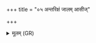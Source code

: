 +++
title = "०५ अन्तरिक्षं जालम् आसीज्"

+++
<details><summary>मूलम् (GR)</summary>

अन्तरिक्षं जालम् आसीज्  
जालदण्डा दिशो महीः ।  
तेनाभिदाय सेनाम्  
इन्द्रो दस्यून् अपावपत् ॥ +++(Bhatt. upāvapat)+++
</details>